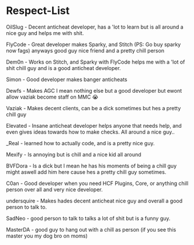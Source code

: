 # Respect-List

OilSlug - Decent anticheat developer, has a 'lot to learn but is all around a nice guy and helps me with shit.

FlyCode - Great developer makes Sparky, and Stitch (PS: Go buy sparky now fags) anyways good guy nice friend and a pretty chill person

Dem0n - Works on Stitch, and Sparky with FlyCode helps me with a 'lot of shit chill guy and is a good anticheat developer.

Simon - Good developer makes banger anticheats 

Dewfs - Makes AGC I mean nothing else but a good developer but ewont allow vaziak become staff on MMC :sob:

Vaziak - Makes decent clients, can be a dick sometimes but hes a pretty chill guy

Elevated - Insane anticheat developer helps anyone that needs help, and even gives ideas towards how to make checks. All around a nice guy..

_Real - learned how to actually code, and is a pretty nice guy.

Mexify - Is annoying but is chill and a nice kid all around

BVFDora - Is a dick but I mean he has his moments of being a chill guy might aswell add him here cause hes a pretty chill guy sometimes.

C0an - Good developer when you need HCF Plugins, Core, or anything chill person over all and very nice developer.

undersquire - Makes hades decent anticheat nice guy and overall a good person to talk to.

SadNeo - good person to talk to talks a lot of shit but is a funny guy.

MasterDA - good guy to hang out with a chill as person (if you see this master you my dog bro on moms)
